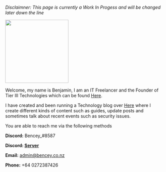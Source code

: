 *Disclaimner: This page is currently a Work In Progess and will be changed later down the line*

<img align='center' src='https://media.discordapp.net/attachments/721517111670734878/729107836214444042/Tier3Tech.png' width='200"'>

Welcome, my name is Benjamin, I am an IT Freelancer and the Founder of Tier III Technologies which can be found [Here](https://tier3tech.co.nz).

I have created and been running a Technology blog over [Here](https://bencey.co.nz) where I create different kinds of content such as guides, update posts and sometimes talk about recent events such as security issues. 

You are able to reach me via the following methods

**Discord:** Bencey_#8587

**Discord: [Server](https://discord.bencey.co.nz)**

**Email:** [admin@bencey.co.nz](mailto:admin@bencey.co.nz)

**Phone:** +64 0272387426



<!--
**Bencey/Bencey** is a ✨ _special_ ✨ repository because its `README.md` (this file) appears on your GitHub profile.

Here are some ideas to get you started:

- 🔭 I’m currently working on ...
- 🌱 I’m currently learning ...
- 👯 I’m looking to collaborate on ...
- 🤔 I’m looking for help with ...
- 💬 Ask me about ...
- 📫 How to reach me: ...
- 😄 Pronouns: ...
- ⚡ Fun fact: ...
-->
